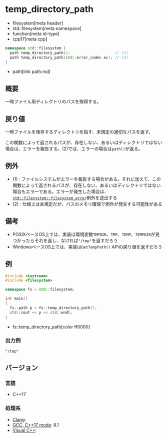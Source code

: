 # temp_directory_path
* filesystem[meta header]
* std::filesystem[meta namespace]
* function[meta id-type]
* cpp17[meta cpp]

```cpp
namespace std::filesystem {
  path temp_directory_path();                    // (1)
  path temp_directory_path(std::error_code& ec); // (2)
}
```
* path[link path.md]

## 概要
一時ファイル用ディレクトリのパスを取得する。


## 戻り値
一時ファイルを保存するディレクトリを指す、未規定の適切なパスを返す。

この関数によって返されるパスが、存在しない、あるいはディレクトリではない場合は、エラーを報告する。(2)では、エラーの場合は`path()`が返る。


## 例外
- (1) : ファイルシステムがエラーを報告する場合がある。それに加えて、この関数によって返されるパスが、存在しない、あるいはディレクトリではない場合もエラーである。エラーが発生した場合は、[`std::filesystem::filesystem_error`](filesystem_error.md)例外を送出する
- (2) : 仕様上は未規定だが、パスのメモリ確保で例外が発生する可能性がある


## 備考
- POSIXベースOS上では、実装は環境変数`TMPDIR`、`TMP`、`TEMP`、`TEMPDIR`が見つかったらそれを返し、なければ`"/tmp"`を返すだろう
- WindowsベースOS上では、実装は`GetTempPath()` APIの戻り値を返すだろう


## 例
```cpp example
#include <iostream>
#include <filesystem>

namespace fs = std::filesystem;

int main()
{
  fs::path p = fs::temp_directory_path();
  std::cout << p << std::endl;
}
```
* fs::temp_directory_path[color ff0000]

### 出力例
```
"/tmp"
```

## バージョン
### 言語
- C++17

### 処理系
- [Clang](/implementation.md#clang):
- [GCC, C++17 mode](/implementation.md#gcc): 8.1
- [Visual C++](/implementation.md#visual_cpp):
